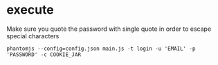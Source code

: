 # execute #
Make sure you quote the password with single quote in order to escape special characters

    phantomjs --config=config.json main.js -t login -u 'EMAIL' -p 'PASSWORD' -c COOKIE_JAR



